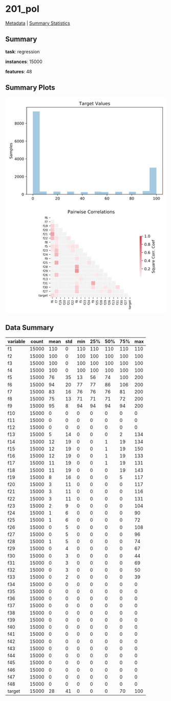 # 201_pol

[Metadata](metadata.yaml) | [Summary Statistics](summary_stats.csv)

## Summary

**task**: regression

**instances**: 15000

**features**: 48

## Summary Plots

![Labels](label.svg)
![Corr](corr.svg)

## Data Summary

|	variable	|	count	|	mean	|	std	|	min	|	25%	|	50%	|	75%	|	max|
| --- | --- | --- | --- | --- | --- | --- | --- | --- |
|	f1	|	15000	|	110	|	0	|	110	|	110	|	110	|	110	|	110
|	f2	|	15000	|	100	|	0	|	100	|	100	|	100	|	100	|	100
|	f3	|	15000	|	100	|	0	|	100	|	100	|	100	|	100	|	100
|	f4	|	15000	|	100	|	0	|	100	|	100	|	100	|	100	|	100
|	f5	|	15000	|	76	|	35	|	13	|	56	|	74	|	100	|	200
|	f6	|	15000	|	94	|	20	|	77	|	77	|	86	|	106	|	200
|	f7	|	15000	|	83	|	16	|	76	|	76	|	76	|	81	|	200
|	f8	|	15000	|	75	|	13	|	71	|	71	|	71	|	72	|	200
|	f9	|	15000	|	95	|	8	|	94	|	94	|	94	|	94	|	200
|	f10	|	15000	|	0	|	0	|	0	|	0	|	0	|	0	|	0
|	f11	|	15000	|	0	|	0	|	0	|	0	|	0	|	0	|	0
|	f12	|	15000	|	0	|	0	|	0	|	0	|	0	|	0	|	0
|	f13	|	15000	|	5	|	14	|	0	|	0	|	0	|	2	|	134
|	f14	|	15000	|	12	|	19	|	0	|	0	|	1	|	19	|	134
|	f15	|	15000	|	12	|	19	|	0	|	0	|	1	|	19	|	150
|	f16	|	15000	|	12	|	19	|	0	|	0	|	1	|	19	|	133
|	f17	|	15000	|	11	|	19	|	0	|	0	|	1	|	19	|	131
|	f18	|	15000	|	11	|	19	|	0	|	0	|	0	|	19	|	143
|	f19	|	15000	|	8	|	16	|	0	|	0	|	0	|	5	|	117
|	f20	|	15000	|	3	|	11	|	0	|	0	|	0	|	0	|	117
|	f21	|	15000	|	3	|	11	|	0	|	0	|	0	|	0	|	116
|	f22	|	15000	|	3	|	11	|	0	|	0	|	0	|	0	|	131
|	f23	|	15000	|	2	|	9	|	0	|	0	|	0	|	0	|	104
|	f24	|	15000	|	1	|	6	|	0	|	0	|	0	|	0	|	90
|	f25	|	15000	|	1	|	6	|	0	|	0	|	0	|	0	|	72
|	f26	|	15000	|	0	|	5	|	0	|	0	|	0	|	0	|	108
|	f27	|	15000	|	0	|	5	|	0	|	0	|	0	|	0	|	96
|	f28	|	15000	|	1	|	5	|	0	|	0	|	0	|	0	|	74
|	f29	|	15000	|	0	|	4	|	0	|	0	|	0	|	0	|	67
|	f30	|	15000	|	0	|	3	|	0	|	0	|	0	|	0	|	44
|	f31	|	15000	|	0	|	3	|	0	|	0	|	0	|	0	|	69
|	f32	|	15000	|	0	|	3	|	0	|	0	|	0	|	0	|	50
|	f33	|	15000	|	0	|	2	|	0	|	0	|	0	|	0	|	39
|	f34	|	15000	|	0	|	0	|	0	|	0	|	0	|	0	|	0
|	f35	|	15000	|	0	|	0	|	0	|	0	|	0	|	0	|	0
|	f36	|	15000	|	0	|	0	|	0	|	0	|	0	|	0	|	0
|	f37	|	15000	|	0	|	0	|	0	|	0	|	0	|	0	|	0
|	f38	|	15000	|	0	|	0	|	0	|	0	|	0	|	0	|	0
|	f39	|	15000	|	0	|	0	|	0	|	0	|	0	|	0	|	0
|	f40	|	15000	|	0	|	0	|	0	|	0	|	0	|	0	|	0
|	f41	|	15000	|	0	|	0	|	0	|	0	|	0	|	0	|	0
|	f42	|	15000	|	0	|	0	|	0	|	0	|	0	|	0	|	0
|	f43	|	15000	|	0	|	0	|	0	|	0	|	0	|	0	|	0
|	f44	|	15000	|	0	|	0	|	0	|	0	|	0	|	0	|	0
|	f45	|	15000	|	0	|	0	|	0	|	0	|	0	|	0	|	0
|	f46	|	15000	|	0	|	0	|	0	|	0	|	0	|	0	|	0
|	f47	|	15000	|	0	|	0	|	0	|	0	|	0	|	0	|	0
|	f48	|	15000	|	0	|	0	|	0	|	0	|	0	|	0	|	0
|	target	|	15000	|	28	|	41	|	0	|	0	|	0	|	70	|	100
